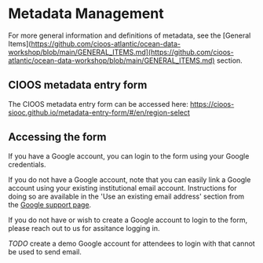 # Metadata Management
For more general information and definitions of metadata, see the [General Items](https://github.com/cioos-atlantic/ocean-data-workshop/blob/main/GENERAL_ITEMS.md](https://github.com/cioos-atlantic/ocean-data-workshop/blob/main/GENERAL_ITEMS.md) section.

## CIOOS metadata entry form

The CIOOS metadata entry form can be accessed here:
https://cioos-siooc.github.io/metadata-entry-form/#/en/region-select

## Accessing the form

If you have a Google account, you can login to the form using your Google credentials.

If you do not have a Google account, note that you can easily link a Google account using your existing institutional email account. Instructions for doing so are available in the 'Use an existing email address' section from the [Google support page](https://support.google.com/accounts/answer/27441?hl=en).

If you do not have or wish to create a Google account to login to the form, please reach out to us for assitance logging in.

*TODO* create a demo Google account for attendees to login with that cannot be used to send email.


